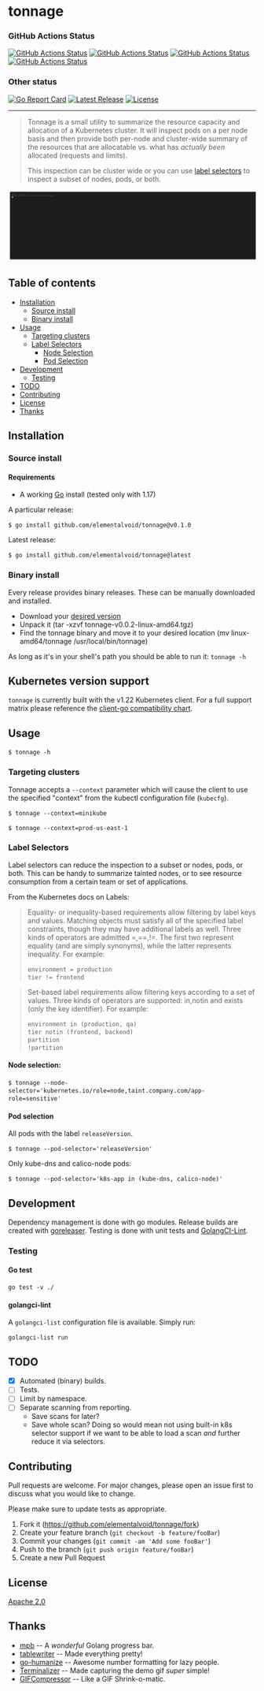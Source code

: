 # tonnage
### GitHub Actions Status
[![GitHub Actions Status](https://github.com/elementalvoid/tonnage/workflows/Go/badge.svg?branch=main)](https://github.com/elementalvoid/tonnage/actions/workflows/go.yaml)
[![GitHub Actions Status](https://github.com/elementalvoid/tonnage/workflows/golangci-lint/badge.svg?branch=main)](https://github.com/elementalvoid/tonnage/actions/workflows/golangci-lint.yaml)
[![GitHub Actions Status](https://github.com/elementalvoid/tonnage/workflows/CodeQL/badge.svg?branch=main)](https://github.com/elementalvoid/tonnage/actions/workflows/codeql.yaml)
[![GitHub Actions Status](https://github.com/elementalvoid/tonnage/workflows/goreleaser/badge.svg?branch=main)](https://github.com/elementalvoid/tonnage/actions/workflows/goreleaser.yaml)
### Other status
[![Go Report Card](https://goreportcard.com/badge/github.com/elementalvoid/tonnage)](https://goreportcard.com/report/github.com/elementalvoid/tonnage)
[![Latest Release](https://img.shields.io/github/release/elementalvoid/tonnage.svg)](https://github.com/elementalvoid/tonnage/releases)
[![License](https://img.shields.io/github/license/elementalvoid/tonnage.svg)](https://github.com/elementalvoid/tonnage/blob/main/LICENSE)

---

>Tonnage is a small utility to summarize the resource capacity and allocation of a Kubernetes cluster.
>It will inspect pods on a per node basis and then provide both per-node and cluster-wide summary of
>the resources that are allocatable vs. what has _actually been_ allocated (requests and limits).
>
>This inspection can be cluster wide or you can use
>[label selectors](https://kubernetes.io/docs/concepts/overview/working-with-objects/labels/) to
>inspect a subset of nodes, pods, or both.

![](screenshot-demo.gif)

## Table of contents
  * [Installation](#installation)
     * [Source install](#source-install)
     * [Binary install](#binary-install)
  * [Usage](#usage)
     * [Targeting clusters](#targeting-clusters)
     * [Label Selectors](#label-selectors)
        * [Node Selection](#node-selection)
        * [Pod Selection](#pod-selection)
  * [Development](#development)
    * [Testing](#testing)
  * [TODO](#todo)
  * [Contributing](#contributing)
  * [License](#license)
  * [Thanks](#thanks)

## Installation

### Source install
#### Requirements

* A working [Go](https://golang.org/) install (tested only with 1.17)

A particular release:
```
$ go install github.com/elementalvoid/tonnage@v0.1.0
```

Latest release:
```
$ go install github.com/elementalvoid/tonnage@latest
```

### Binary install
Every release provides binary releases. These can be manually downloaded and installed.

* Download your [desired version](https://github.com/elementalvoid/tonnage/releases)
* Unpack it (tar -xzvf tonnage-v0.0.2-linux-amd64.tgz)
* Find the tonnage binary and move it to your desired location
(mv linux-amd64/tonnage /usr/local/bin/tonnage)

As long as it's in your shell's path you should be able to run it: `tonnage -h`

## Kubernetes version support

`tonnage` is currently built with the v1.22 Kubernetes client. For a full support matrix please
reference the [client-go compatibility chart](https://github.com/kubernetes/client-go#compatibility-matrix). 

## Usage

```
$ tonnage -h 
```

### Targeting clusters
Tonnage accepts a `--context` parameter which will cause the client to use the specified "context"
from the kubectl configuration file (`kubecfg`).
```
$ tonnage --context=minikube
```
```
$ tonnage --context=prod-us-east-1
```

### Label Selectors
Label selectors can reduce the inspection to a subset or nodes, pods, or both. This can be handy to
summarize tainted nodes, or to see resource consumption from a certain team or set of applications.

From the Kubernetes docs on Labels:
>Equality- or inequality-based requirements allow filtering by label keys and values. Matching objects
>must satisfy all of the specified label constraints, though they may have additional labels as well.
>Three kinds of operators are admitted =,==,!=. The first two represent equality (and are simply
>synonyms), while the latter represents inequality. For example:
>```
>environment = production
>tier != frontend
>```

>Set-based label requirements allow filtering keys according to a set of values. Three kinds of
>operators are supported: in,notin and exists (only the key identifier). For example:
>```
>environment in (production, qa)
>tier notin (frontend, backend)
>partition
>!partition
>```

#### Node selection:
```
$ tonnage --node-selector='kubernetes.io/role=node,taint.company.com/app-role=sensitive'
```

#### Pod selection
All pods with the label `releaseVersion`.
```
$ tonnage --pod-selector='releaseVersion'
```

Only kube-dns and calico-node pods:
```
$ tonnage --pod-selector='k8s-app in (kube-dns, calico-node)'
```

## Development
Dependency management is done with go modules. Release builds are created with
[goreleaser](https://goreleaser.com/). Testing is done with unit tests and 
[GolangCI-Lint](https://github.com/golangci/golangci-lint).

### Testing
#### Go test
```
go test -v ./
```

#### golangci-lint
A `golangci-list` configuration file is available. Simply run:
```
golangci-list run
```

## TODO
- [x] Automated (binary) builds.
- [ ] Tests.
- [ ] Limit by namespace.
- [ ] Separate scanning from reporting.
  * Save scans for later?
  * Save whole scan? Doing so would mean not using built-in k8s selector support if we want to be
  able to load a scan _and_ further reduce it via selectors.

## Contributing
Pull requests are welcome. For major changes, please open an issue first to discuss what you would
like to change.

Please make sure to update tests as appropriate.

1. Fork it (<https://github.com/elementalvoid/tonnage/fork>)
2. Create your feature branch (`git checkout -b feature/fooBar`)
3. Commit your changes (`git commit -am 'Add some fooBar'`)
4. Push to the branch (`git push origin feature/fooBar`)
5. Create a new Pull Request

## License
[Apache 2.0](./LICENSE)

## Thanks
* [mpb](github.com/vbauerster/mpb) -- A _wonderful_ Golang progress bar.
* [tablewriter](github.com/olekukonko/tablewriter) -- Made everything pretty!
* [go-humanize](github.com/dustin/go-humanize) -- Awesome number formatting for lazy people.
* [Terminalizer](https://terminalizer.com/) -- Made capturing the demo gif _super_ simple!
* [GIFCompressor](https://gifcompressor.com/) -- Like a GIF Shrink-o-matic.
